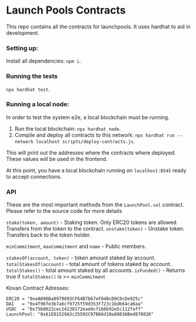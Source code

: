 # Launch Pools Contracts

This repo contains all the contracts for launchpools. It uses hardhat to aid in development.

### Setting up:

Install all dependencies: `npm i`.

### Running the tests

`npx hardhat test`.

### Running a local node:

In order to test the system e2e, a local blockchain must be running.

1. Run the local blockchain: `npx hardhat node`.
2. Compile and deploy all contracts to this network: `npx hardhat run --network localhost scripts/deploy-contracts.js`.

This will print out the addresses where the contracts where deployed. These values will be
used in the frontend.

At this point, you have a local blockchain running on `localhost:8545` ready to accept connections.

### API

These are the most important methods from the `LaunchPool.sol` contract. Please refer to the source code for more
details

`stake(token, amount)` - Staking token. Only ERC20 tokens are allowed. Transfers from the token to the contract.
`unstake(token)` - Unstake token. Transfers back to the token holder.

`minCommitment`, `maxCommitment` and `name` - Public members.

`stakesOf(account, token)` - token amount staked by account.
`totalStakesOf(account)` - total amount of tokens staked by account.
`totalStakes()` - total amount staked by all accounts.
`isFunded()` - Returns true if `totalStakes()` is >= `minCommitment`

Kovan Contract Adresses:

```
ERC20 = "0xeA096Ba8979893CF64B7b67eF84BcD9C0cDe925c"
DAI   = "0x4f96fe3b7a6cf9725f59d353f723c1bdb64ca6aa"
USDC  = "0x75b0622cec14130172eae9cf166b92e5c112faff"
LaunchPool: "0x61E01529A3c25592C97B66d10a88036Bed878026"
```
